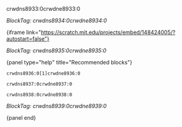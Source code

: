 crwdns8933:0crwdne8933:0

*BlockTag: crwdns8934:0crwdne8934:0*

{iframe link="https://scratch.mit.edu/projects/embed/148424005/?autostart=false"}

*BlockTag: crwdns8935:0crwdne8935:0*

{panel type="help" title="Recommended blocks"}

<pre><code class="scratch:split:random">crwdns8936:0[1]crwdne8936:0
</code></pre>

<pre><code class="scratch:split:random">crwdns8937:0crwdne8937:0
</code></pre>

<pre><code class="scratch:split">crwdns8938:0crwdne8938:0
</code></pre>

*BlockTag: crwdns8939:0crwdne8939:0*

{panel end}